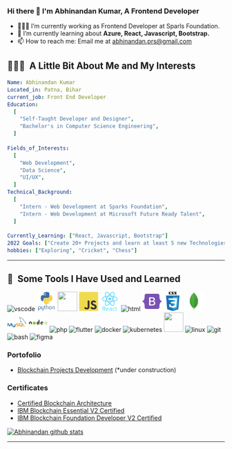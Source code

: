 ### Hi there 👋 I'm Abhinandan Kumar, A Frontend Developer

- 👨🏻‍💻 I’m currently working as Frontend Developer at Sparls Foundation.
- 🔬 I’m currently learning about <b>Azure, React, Javascript, Bootstrap.</b>
- 📫 How to reach me: Email me at abhinandan.prs@gmail.com
<!--
---
| <a href="https://github.com/abhinandan2905"><img align="center" src="https://github-readme-stats.vercel.app/api?username=abhinandan2905&show_icons=true&include_all_commits=true&theme=buefy&hide_border=true&count_private=true" alt="Abhinandan github stats" /></a> | <a href="https://github.com/Nanra"><img align="center" src="https://github-readme-stats.vercel.app/api/top-langs/?username=abhinandan2905&layout=compact&theme=buefy&hide_border=true&langs_count=8&count_private=true" /></a> |
| ------------- | ------------- |

---
-->
<h2> 👨🏻‍💻 &nbsp;A Little Bit About Me and My Interests</h2>

```yaml
Name: Abhinandan Kumar
Located_in: Patna, Bihar
current_job: Front End Developer
Education:
  [
    "Self-Taught Developer and Designer",
    "Bachelor's in Computer Science Engineering",
  ]

Fields_of_Interests:
  [
    "Web Development",
    "Data Science",
    "UI/UX",
  ]
Technical_Background:
  [
    "Intern - Web Development at Sparks Foundation",
    "Intern - Web Development at Microsoft Future Ready Talent",
  ]
  
Currently_Learning: ["React, Javascript, Bootstrap"]
2022 Goals: ["Create 20+ Projects and learn at least 5 new Technologies."]
hobbies: ["Exploring", "Cricket", "Chess"]
```
  
---  
  
<h2> 🚀 &nbsp;Some Tools I Have Used and Learned</h2>
<p align="left">
<img src="https://cdn.jsdelivr.net/gh/devicons/devicon/icons/vscode/vscode-original.svg" alt="vscode" width="45" height="45"/>
<img src="https://raw.githubusercontent.com/devicons/devicon/master/icons/python/python-original-wordmark.svg" alt="python" width="45" height="45" />
<img src="https://cdn.jsdelivr.net/gh/devicons/devicon/icons/cplusplus/cplusplus-original.svg" width="45" height="45"/>
<img src="https://raw.githubusercontent.com/devicons/devicon/master/icons/javascript/javascript-original.svg" alt="javascript" width="45" height="45" />
<img src="https://raw.githubusercontent.com/devicons/devicon/master/icons/react/react-original-wordmark.svg" alt="react" width="45" height="45" />
<img src="https://cdn.jsdelivr.net/gh/devicons/devicon/icons/html5/html5-original.svg" alt="html" width="45" height="45"/>
<img src="https://raw.githubusercontent.com/devicons/devicon/master/icons/bootstrap/bootstrap-plain.svg" alt="bootstrap" width="45" height="45" />
<img src="https://raw.githubusercontent.com/devicons/devicon/master/icons/css3/css3-original-wordmark.svg" alt="css3" width="45" height="45" />
<img src="https://raw.githubusercontent.com/devicons/devicon/master/icons/mongodb/mongodb-original.svg" alt="mongodb" width="45" height="45" />
<img src="https://raw.githubusercontent.com/devicons/devicon/master/icons/mysql/mysql-original-wordmark.svg" alt="mysql" width="45" height="45" />
<img src="https://raw.githubusercontent.com/devicons/devicon/master/icons/nodejs/nodejs-original-wordmark.svg" alt="nodejs" width="45" height="45" />
<img src="https://cdn.jsdelivr.net/gh/devicons/devicon/icons/php/php-original.svg" alt="php" width="45" height="45"/>
<img src="https://cdn.jsdelivr.net/gh/devicons/devicon/icons/flutter/flutter-original.svg" alt="flutter" width="45" height="45"/>
<img src="https://cdn.jsdelivr.net/gh/devicons/devicon/icons/docker/docker-original.svg" alt="docker" width="45" height="45"/>
<img src="https://cdn.jsdelivr.net/gh/devicons/devicon/icons/kubernetes/kubernetes-plain.svg" alt="kubernetes" width="45" height="45"/>
<img src="https://cdn.jsdelivr.net/gh/devicons/devicon/icons/amazonwebservices/amazonwebservices-plain-wordmark.svg" width="45" height="45"/>
<img src="https://cdn.jsdelivr.net/gh/devicons/devicon/icons/linux/linux-original.svg" alt="linux" width="45" height="45"/>       
<img src="https://cdn.jsdelivr.net/gh/devicons/devicon/icons/git/git-original.svg" alt="git" width="45" height="45"/>
<img src="https://cdn.jsdelivr.net/gh/devicons/devicon/icons/bash/bash-original.svg" alt="bash" width="45" height="45"/>
<img src="https://cdn.jsdelivr.net/gh/devicons/devicon/icons/figma/figma-original.svg" alt="figma" width="45" height="45"/>   
</p>

### Portofolio
* [Blockchain Projects Development](https://github.com/Nanra/Nanra/blob/main/blockchain-dev.md) (*under construction)

### Certificates
* [Certified Blockchain Architecture](https://www.credential.net/9d1345a7-9116-4883-a664-1fad1e8fbc48#gs.3oeb87)
* [IBM Blockchain Essential V2 Certified](https://www.credly.com/badges/fa7c9ce3-dc3a-441c-96b2-277387a5f9d5)
* [IBM Blockchain Foundation Developer V2 Certified](https://www.credly.com/badges/3f046a2f-0701-4dd3-9ed6-eef01bfcc540/public_url)

<a href="https://github.com/abhinandan2905"><img align="center" src="https://github-readme-stats.vercel.app/api?username=abhinandan2905&show_icons=true&include_all_commits=true&theme=swift&hide_border=true&count_private=true" alt="Abhinandan github stats" /></a>

---
